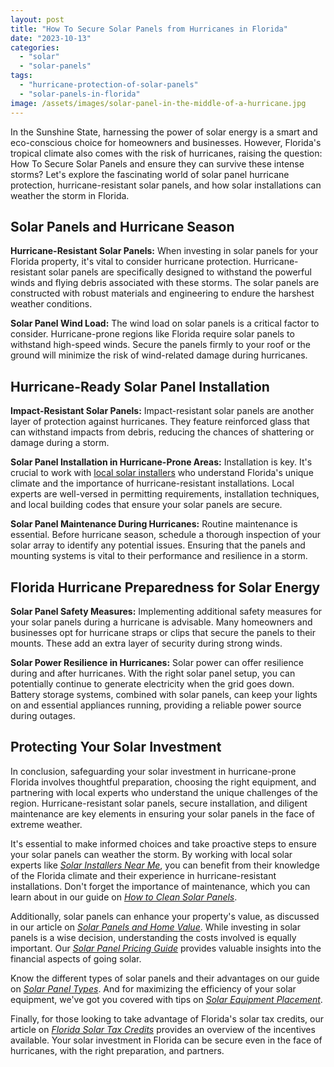 ```yaml
---
layout: post
title: "How To Secure Solar Panels from Hurricanes in Florida"
date: "2023-10-13"
categories: 
  - "solar"
  - "solar-panels"
tags: 
  - "hurricane-protection-of-solar-panels"
  - "solar-panels-in-florida"
image: /assets/images/solar-panel-in-the-middle-of-a-hurricane.jpg
---
```


In the Sunshine State, harnessing the power of solar energy is a smart and eco-conscious choice for homeowners and businesses. However, Florida's tropical climate also comes with the risk of hurricanes, raising the question: How To Secure Solar Panels and ensure they can survive these intense storms? Let's explore the fascinating world of solar panel hurricane protection, hurricane-resistant solar panels, and how solar installations can weather the storm in Florida.

## **Solar Panels and Hurricane Season**

**Hurricane-Resistant Solar Panels:** When investing in solar panels for your Florida property, it's vital to consider hurricane protection. Hurricane-resistant solar panels are specifically designed to withstand the powerful winds and flying debris associated with these storms. The solar panels are constructed with robust materials and engineering to endure the harshest weather conditions.

**Solar Panel Wind Load:** The wind load on solar panels is a critical factor to consider. Hurricane-prone regions like Florida require solar panels to withstand high-speed winds. Secure the panels firmly to your roof or the ground will minimize the risk of wind-related damage during hurricanes.

## **Hurricane-Ready Solar Panel Installation**

**Impact-Resistant Solar Panels:** Impact-resistant solar panels are another layer of protection against hurricanes. They feature reinforced glass that can withstand impacts from debris, reducing the chances of shattering or damage during a storm.

**Solar Panel Installation in Hurricane-Prone Areas:** Installation is key. It's crucial to work with [local solar installers](/local-and-national-solar-installers-pros-and-cons/) who understand Florida's unique climate and the importance of hurricane-resistant installations. Local experts are well-versed in permitting requirements, installation techniques, and local building codes that ensure your solar panels are secure.

**Solar Panel Maintenance During Hurricanes:** Routine maintenance is essential. Before hurricane season, schedule a thorough inspection of your solar array to identify any potential issues. Ensuring that the panels and mounting systems is vital to their performance and resilience in a storm.

## **Florida Hurricane Preparedness for Solar Energy**

**Solar Panel Safety Measures:** Implementing additional safety measures for your solar panels during a hurricane is advisable. Many homeowners and businesses opt for hurricane straps or clips that secure the panels to their mounts. These add an extra layer of security during strong winds.

**Solar Power Resilience in Hurricanes:** Solar power can offer resilience during and after hurricanes. With the right solar panel setup, you can potentially continue to generate electricity when the grid goes down. Battery storage systems, combined with solar panels, can keep your lights on and essential appliances running, providing a reliable power source during outages.

## **Protecting Your Solar Investment**

In conclusion, safeguarding your solar investment in hurricane-prone Florida involves thoughtful preparation, choosing the right equipment, and partnering with local experts who understand the unique challenges of the region. Hurricane-resistant solar panels, secure installation, and diligent maintenance are key elements in ensuring your solar panels in the face of extreme weather.

It's essential to make informed choices and take proactive steps to ensure your solar panels can weather the storm. By working with local solar experts like [_Solar Installers Near Me_](/solar-energy-made-personal-benefits-of-working-with-local-solar-installers-near-me/), you can benefit from their knowledge of the Florida climate and their experience in hurricane-resistant installations. Don't forget the importance of maintenance, which you can learn about in our guide on [_How to Clean Solar Panels_](/how-to-clean-solar-panels/).

Additionally, solar panels can enhance your property's value, as discussed in our article on [_Solar Panels and Home Value_](/solar-panels-and-home-value-what-you-need-to-know/). While investing in solar panels is a wise decision, understanding the costs involved is equally important. Our [_Solar Panel Pricing Guide_](/solar-panel-pricing-guide-understanding-the-costs-of-going-solar/) provides valuable insights into the financial aspects of going solar.

Know the different types of solar panels and their advantages on our guide on [_Solar Panel Types_](/solar-panel-types/). And for maximizing the efficiency of your solar equipment, we've got you covered with tips on [_Solar Equipment Placement_](/solar-equipment-placement/).

Finally, for those looking to take advantage of Florida's solar tax credits, our article on [_Florida Solar Tax Credits_](/florida-solar-tax-credits/) provides an overview of the incentives available. Your solar investment in Florida can be secure even in the face of hurricanes, with the right preparation, and partners.
